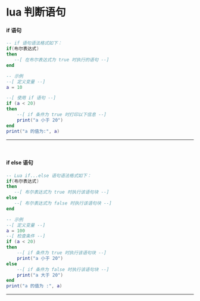 # lua 判断语句

#### if 语句


```lua
-- if 语句语法格式如下：
if(布尔表达式)
then
   --[ 在布尔表达式为 true 时执行的语句 --]
end

-- 示例
--[ 定义变量 --]
a = 10

--[ 使用 if 语句 --]
if (a < 20)
then
    --[ if 条件为 true 时打印以下信息 --]
    print("a 小于 20")
end
print("a 的值为:", a)
```

---
&nbsp;

#### if else 语句

```lua
-- Lua if...else 语句语法格式如下：
if(布尔表达式)
then
   --[ 布尔表达式为 true 时执行该语句块 --]
else
   --[ 布尔表达式为 false 时执行该语句块 --]
end

-- 示例
--[ 定义变量 --]
a = 100
--[ 检查条件 --]
if (a < 20)
then
    --[ if 条件为 true 时执行该语句块 --]
    print("a 小于 20")
else
    --[ if 条件为 false 时执行该语句块 --]
    print("a 大于 20")
end
print("a 的值为 :", a)
```

---
&nbsp;





